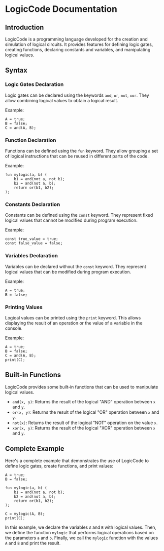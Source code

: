 # LogicCode Documentation

## Introduction

LogicCode is a programming language developed for the creation and simulation of logical circuits. It provides features for defining logic gates, creating functions, declaring constants and variables, and manipulating logical values.

## Syntax

### Logic Gates Declaration

Logic gates can be declared using the keywords `and`, `or`, `not`, `xor`. They allow combining logical values to obtain a logical result.

Example:
```
A = true;
B = false;
C = and(A, B);
```

### Function Declaration

Functions can be defined using the `fun` keyword. They allow grouping a set of logical instructions that can be reused in different parts of the code.

Example:
```
fun mylogic(a, b) (
    b1 = and(not a, not b);
    b2 = and(not a, b);
    return or(b1, b2);
);
```

### Constants Declaration

Constants can be defined using the `const` keyword. They represent fixed logical values that cannot be modified during program execution.

Example:
```
const true_value = true;
const false_value = false;
```

### Variables Declaration

Variables can be declared without the `const` keyword. They represent logical values that can be modified during program execution.

Example:
```
A = true;
B = false;
```

### Printing Values

Logical values can be printed using the `print` keyword. This allows displaying the result of an operation or the value of a variable in the console.

Example:
```
A = true;
B = false;
C = and(A, B);
print(C);
```

## Built-in Functions

LogicCode provides some built-in functions that can be used to manipulate logical values.

- `and(x, y)`: Returns the result of the logical "AND" operation between `x` and `y`.
- `or(x, y)`: Returns the result of the logical "OR" operation between `x` and `y`.
- `not(x)`: Returns the result of the logical "NOT" operation on the value `x`.
- `xor(x, y)`: Returns the result of the logical "XOR" operation between `x` and `y`.

## Complete Example

Here's a complete example that demonstrates the use of LogicCode to define logic gates, create functions, and print values:

```
A = true;
B = false;

fun mylogic(a, b) (
    b1 = and(not a, not b);
    b2 = and(not a, b);
    return or(b1, b2);
);

C = mylogic(A, B);
print(C);
```

In this example, we declare the variables `A` and `B` with logical values. Then, we define the function `mylogic` that performs logical operations based on the parameters `a` and `b`. Finally, we call the `mylogic` function with the values `A` and `B` and print the result.